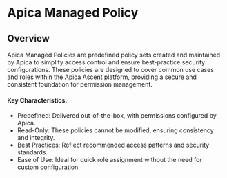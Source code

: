 # Apica Managed Policy

## Overview

Apica Managed Policies are predefined policy sets created and maintained by Apica to simplify access control and ensure best-practice security configurations. These policies are designed to cover common use cases and roles within the Apica Ascent platform, providing a secure and consistent foundation for permission management.

#### Key Characteristics: <a href="#docs-internal-guid-c4e05e22-7fff-9bff-d839-01a60f764a8c" id="docs-internal-guid-c4e05e22-7fff-9bff-d839-01a60f764a8c"></a>

* Predefined: Delivered out-of-the-box, with permissions configured by Apica.
* Read-Only: These policies cannot be modified, ensuring consistency and integrity.
* Best Practices: Reflect recommended access patterns and security standards.
* Ease of Use: Ideal for quick role assignment without the need for custom configuration.
